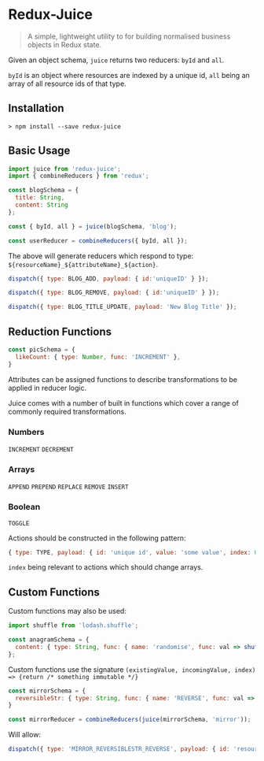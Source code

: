 # Redux-Juice

> A simple, lightweight utility to for building normalised business objects in Redux state.

Given an object schema, `juice` returns two reducers: `byId` and `all`. 

`byId` is an object where resources are indexed by a unique id, `all` being an array of all resource ids of that type.

## Installation

```console
> npm install --save redux-juice
```

## Basic Usage

```js
import juice from 'redux-juice';
import { combineReducers } from 'redux';

const blogSchema = {
  title: String,
  content: String
};

const { byId, all } = juice(blogSchema, 'blog');

const userReducer = combineReducers({ byId, all });
```

The above will generate reducers which respond to type: `${resourceName}_${attributeName}_${action}`.

```javascript
dispatch({ type: BLOG_ADD, payload: { id:'uniqueID' } });

dispatch({ type: BLOG_REMOVE, payload: { id:'uniqueID' } });

dispatch({ type: BLOG_TITLE_UPDATE, payload: 'New Blog Title' });
```


## Reduction Functions

```javascript
const picSchema = {
  likeCount: { type: Number, func: 'INCREMENT' },
}
```

Attributes can be assigned functions to describe transformations to be applied in reducer logic.

Juice comes with a number of built in functions which cover a range of commonly required transformations.

### Numbers
`INCREMENT`
`DECREMENT` 
### Arrays
`APPEND`
`PREPEND`
`REPLACE`
`REMOVE`
`INSERT`
### Boolean
`TOGGLE`

Actions should be constructed in the following pattern:
```javascript
{ type: TYPE, payload: { id: 'unique id', value: 'some value', index: 0 } }
```


`index` being relevant to actions which should change arrays.

## Custom Functions
Custom functions may also be used:

```javascript
import shuffle from 'lodash.shuffle';

const anagramSchema = {
  content: { type: String, func: { name: 'randomise', func: val => shuffle(val.split('')).join('') } }
};
```

Custom functions use the signature `(existingValue, incomingValue, index) => {return /* something immutable */}`

```javascript
const mirrorSchema = {
  reversibleStr: { type: String, func: { name: 'REVERSE', func: val => val.split('').reverse().join('') }}
}

const mirrorReducer = combineReducers(juice(mirrorSchema, 'mirror'));
```
Will allow: 
```javascript
dispatch({ type: 'MIRROR_REVERSIBLESTR_REVERSE', payload: { id: 'resourceId' } };
```
